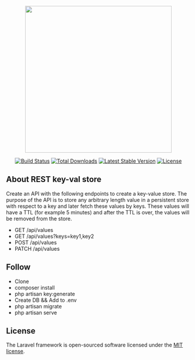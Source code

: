 <p align="center"><img src="https://res.cloudinary.com/dtfbvvkyp/image/upload/v1566331377/laravel-logolockup-cmyk-red.svg" width="400"></p>

<p align="center">
<a href="https://travis-ci.org/laravel/framework"><img src="https://travis-ci.org/laravel/framework.svg" alt="Build Status"></a>
<a href="https://packagist.org/packages/laravel/framework"><img src="https://poser.pugx.org/laravel/framework/d/total.svg" alt="Total Downloads"></a>
<a href="https://packagist.org/packages/laravel/framework"><img src="https://poser.pugx.org/laravel/framework/v/stable.svg" alt="Latest Stable Version"></a>
<a href="https://packagist.org/packages/laravel/framework"><img src="https://poser.pugx.org/laravel/framework/license.svg" alt="License"></a>
</p>

## About REST key-val store

Create an API with the following endpoints to create a key-value store. The purpose of the API is to store any arbitrary length value in a persistent store with respect to a key and later fetch these values by keys. These values will have a TTL (for example 5 minutes) and after the TTL is over, the values will be removed from the store.

- GET /api/values
- GET /api/values?keys=key1,key2
- POST /api/values
- PATCH /api/values

## Follow

- Clone
- composer install
- php artisan key:generate
- Create DB && Add to .env
- php artisan migrate
- php artisan serve


## License

The Laravel framework is open-sourced software licensed under the [MIT license](https://opensource.org/licenses/MIT).
